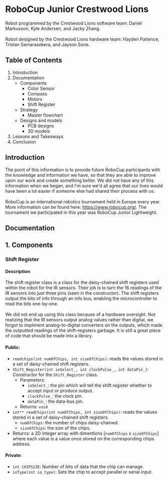 # RoboCup Junior Crestwood Lions
Robot programmed by the Crestwood Lions software team: Daniel Markusson, Kyle Andersen, and Jacky Zhang. <br> <br>
Robot designed by the Crestwood Lions hardware team: Hayden Patience, Tristan Samarasekera, and Jayson Sone.

## Table of Contents
1. Introduction
2. Documentation
   * Components
     * Color Sensor
     * Compass
     * Motors
     * Shift Register
   * Strategy
     * Master flowchart
   * Designs and models
     * PCB designs
     * 3D models
3. Lessons and Takeaways
4. Conclusion

## Introduction
The point of this information is to provide future RoboCup participants with the knowledge and information we have, so that they are able to improve upon our work and create something better. We did not have any of
this information when we began, and I'm sure we'd all agree that our lives would have been a lot easier if someone else had shared their process with us. 
<br> <br>
RoboCup is an international robotics tournament held in Europe every year. More information can be found here: https://www.robocup.org/. The tournament we participated in this year was RoboCup Junior Lightweight. 

## Documentation

## 1. Components

### Shift Register
#### Description
The shift register class is a class for the daisy-chained shift registers used within the robot for the IR sensors. Their job is to turn the 16 readings of the IR sensors into just three pins (seen in the constructor). The shift registers output the bits of info through an info bus, enabling the microcontroller to read the bits one-by-one.
<br> <br>
We did not end up using this class because of a hardware oversight. Not realizing that the IR sensors output analog values rather than digital, we forgot to impliment analog-to-digital converters on the outputs, which made the outputted readings of the shift-registers garbage. It is still a great piece of code that should be made into a library.
#### Public:
* `readchips(int numOfChips, int sizeOfChips)`: reads the values stored in a set of daisy-chained shift registers.
* `Shift_Register(int ioSelect_, int clockPulse_, int dataPin_)`: Constructor for the `Shift_Register` class.
  * Parameters:
    * `ioSelect_`: the pin which will tell the shift register whether to accept input or produce output.
    * `clockPulse_`: the clock pin.
    * `dataPin_`: the data-bus pin.
  * Returns: `void`
* `int** readChips(int numOfChips, int sizeOfChips)`: reads the values stored in a set of daisy-chained shift registers.
  * `numOfChips`: the number of chips daisy-chained.
  * `sizeOfChips`: the size of the chips.
* Returns: a 2D integer array with dimentions [`numOfChips` x `sizeOfChips`] where each value is a value once stored on the corresponding chips address.
#### Private:
* `int CHIPSIZE`: Number of bits of data that the chip can manage.
* `ioType(int io_type)`: Sets the chip to accept parallel or serial input.
